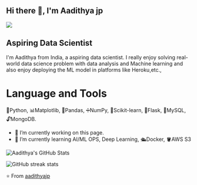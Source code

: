 ## Hi there 👋, I'm Aadithya jp
<img src="https://komarev.com/ghpvc/?username=aadithyajp&color=blueviolet">

## Aspiring Data Scientist

I'm Aadithya from India, a aspiring data scientist. I really enjoy solving real-world data science problem with data analysis and Machine learning and also enjoy deploying the ML model in platforms like Heroku,etc.,

# Language and Tools
🐍Python, 📊Matplotlib, 🐼Pandas, ➗NumPy, 🧪Scikit-learn, 🧱Flask, 🔐MySQL, 🔓MongoDB.


- 🔭 I’m currently working on this page. 
- 🌱 I’m currently learning AI/ML OPS, Deep Learning, 🛳️Docker, 🪣AWS S3 


<img src="https://github-readme-stats.vercel.app/api?username=aadithyajp&show_icons=true&hide_border=true&count_private=true&theme=shades-of-purple&icon_color=fad000" alt="Aadithya's GitHub Stats">

![GitHub streak stats](https://github-readme-streak-stats.herokuapp.com/?user=aadithyajp)  

⭐️ From [aadithyajp](https://github.com/aadithyajp)
